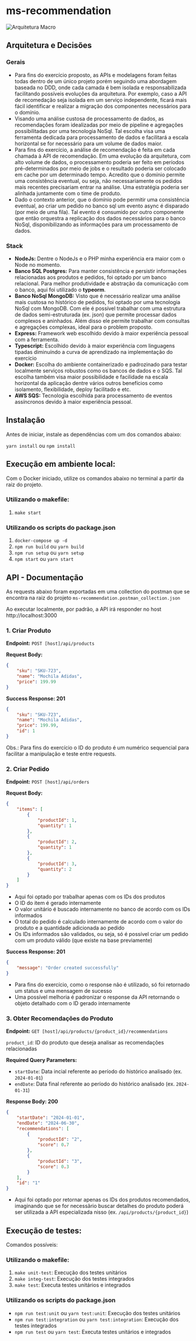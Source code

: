 # ms-recommendation

![Arquitetura Macro](./ms-recommendation.drawio.png)

## Arquitetura e Decisões

### Gerais
- Para fins do exercício proposto, as APIs e modelagens foram feitas todas dentro de um único projeto porém seguindo uma abordagem baseada no DDD, onde cada camada é bem isolada e responsabilizada facilitando possíveis evoluções da arquitetura. Por exemplo, caso a API de recomedação seja isolada em um serviço independente, ficará mais fácil identificar e realizar a migração dos componentes necessários para o domínio.
- Visando uma análise custosa de processamento de dados, as recomendações foram idealizadas por meio de pipeline e agregações possibilitadas por uma tecnologia NoSql. Tal escolha visa uma ferramenta dedicada para processamento de dados e facilitará a escala horizontal se for necessário para um volume de dados maior.
- Para fins do exercício, a análise de recomendação é feita em cada chamada à API de recomendação. Em uma evolução da arquitetura, com alto volume de dados, o processamento poderia ser feito em períodos pré-determinados por meio de jobs e o resultado poderia ser colocado em cache por um determinado tempo. Acredito que o domínio permite uma consistência eventual, ou seja, não necessariamente os pedidos mais recentes precisariam entrar na análise. Uma estratégia poderia ser alinhada juntamente com o time de produto.
- Dado o contexto anterior, que o domínio pode permitir uma consistência eventual, ao criar um pedido no banco sql um evento async é disparado (por meio de uma fila). Tal evento é consumido por outro componente que então orquestra a replicação dos dados necessários para o banco NoSql, disponibilizando as informações para um processamento de dados.

### Stack 
- **NodeJs:** Dentre o NodeJs e o PHP minha experiência era maior com o Node no momento.
- **Banco SQL Postgres:** Para manter consistência e persistir informações relacionadas aos produtos e pedidos, foi optado por um banco relacional. Para melhor produtividade e abstração da comunicação com o banco, aqui foi utilizado o **typeorm**.
- **Banco NoSql MongoDB:** Visto que é necessário realizar uma análise mais custosa no histórico de pedidos, foi optado por uma tecnologia NoSql com MongoDB. Com ele é possível trabalhar com uma estrutura de dados semi-estruturada (ex. json) que permite processar dados complexos e aninhados. Além disso ele permite trabalhar com consultas e agregações complexas, ideal para o problem proposto.
- **Express:** Framework web escolhido devido à maior experiência pessoal com a ferramenta.
- **Typescript:** Escolhido devido à maior experiência com linguagens tipadas diminuíndo a curva de aprendizado na implementação do exercício
- **Docker:** Escolha do ambiente containerizado e padrozinado para testar localmente serviços robustos como os bancos de dados e o SQS. Tal escolha também visa maior possibilidade e facilidade na escala horizontal da aplicação dentre vários outros benefícios como isolamento, flexibilidade, deploy facilitado e etc. 
- **AWS SQS:** Tecnologia escolhida para processamento de eventos assíncronos devido à maior experiência pessoal.

## Instalação 
Antes de iniciar, instale as dependências com um dos comandos abaixo:

`yarn install` ou `npm install`

## Execução em ambiente local:

Com o Docker iniciado, utilize os comandos abaixo no terminal a partir da raiz do projeto.

### Utilizando o makefile:
1. `make start`

### Utilizando os scripts do package.json
1. `docker-compose up -d`
2. `npm run build` ou `yarn build`
3. `npm run setup` ou `yarn setup`
3. `npm start` ou `yarn start`

## API - Documentação

As requests abaixo foram exportadas em uma collection do postman que se encontra na raiz do projeto `ms-recommendation.postman_collection.json`

Ao executar localmente, por padrão, a API irá responder no host http://localhost:3000

### 1. Criar Produto

**Endpoint:** `POST [host]/api/products`

**Request Body:**
```json
{
    "sku": "SKU-723",
    "name": "Mochila Adidas",
    "price": 199.99
}
```

**Success Response: 201**
```json
{
    "sku": "SKU-723",
    "name": "Mochila Adidas",
    "price": 199.99,
    "id": 1
}
```
Obs.: Para fins do exercício o ID do produto é um numérico sequencial para facilitar a manipulação e teste entre requests.

### 2. Criar Pedido

**Endpoint:** `POST [host]/api/orders`

**Request Body:**
```json
{
    "items": [
        {
            "productId": 1,
            "quantity": 1
        },
        {
            "productId": 2,
            "quantity": 1
        },
        {
            "productId": 3,
            "quantity": 2
        }
    ]
}
```
- Aqui foi optado por trabalhar apenas com os IDs dos produtos
- O ID do item é gerado internamente
- O valor unitário é buscado internamente no banco de acordo com os IDs informados
- O total do pedido é calculado internamente de acordo com o valor do produto e a quantidade adicionada ao pedido
- Os IDs informados são validados, ou seja, só é possível criar um pedido com um produto válido (que existe na base previamente)

**Success Response: 201**
```json
{
    "message": "Order created successfully"
}
```
- Para fins do exercício, como o response não é utilizado, só foi retornado um status e uma mensagem de sucesso
- Uma possível melhoria é padronizar o response da API retornando o objeto detalhado com o ID gerado internamente

### 3. Obter Recomendações do Produto

**Endpoint:** `GET [host]/api/products/{product_id}/recommendations`

`product_id`: ID do produto que deseja analisar as recomendações relacionadas

**Required Query Parameters:**
- `startDate`: Data incial referente ao período do histórico analisado (ex. `2024-01-01`)
- `endDate`: Data final referente ao período do histórico analisado (ex. `2024-01-31`)

**Response Body: 200**
```json
{
    "startDate": "2024-01-01",
    "endDate": "2024-06-30",
    "recommendations": [
        {
            "productId": "2",
            "score": 0.7
        },
        {
            "productId": "3",
            "score": 0.3
        }
    ],
    "id": "1"
}
```
- Aqui foi optado por retornar apenas os IDs dos produtos recomendados, imaginando que se for necessãrio buscar detalhes do produto poderá ser utilizada a API especializada nisso (ex. `/api/products/{product_id}`)

## Execução de testes:
Comandos possíveis:

### Utilizando o makefile:
1. `make unit-test`: Execução dos testes unitários
2. `make integ-test`: Execução dos testes integrados
3. `make test`: Executa testes unitários e integrados

### Utilizando os scripts do package.json
- `npm run test:unit` ou `yarn test:unit`: Execução dos testes unitários
- `npm run test:integration` ou `yarn test:integration`: Execução dos testes integrados
- `npm run test` ou `yarn test`: Executa testes unitários e integrados
